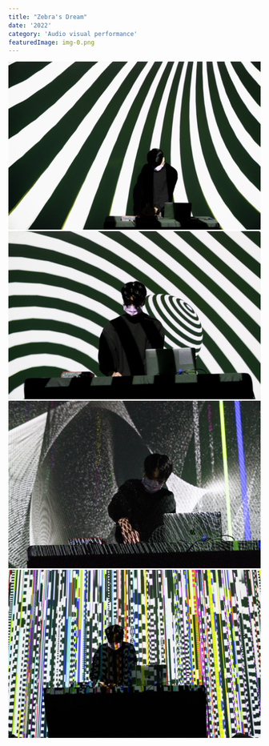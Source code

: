 ```yaml
---
title: "Zebra's Dream"
date: '2022'
category: 'Audio visual performance'
featuredImage: img-0.png
---
```

  <div class="box">
      <div class="dscrptn">
      </div>
  </div>

  <div class="box">
      <div class="dscrptn">
      </div>
  </div>

  <div class="box">
      <img class="subimg" src="./img1.png">
  </div>
  <div class="box">
      <img class="subimg" src="./img2.png">
  </div>
  <div class="box">
      <img class="subimg" src="./img3.png">
  </div>
  <div class="box">
      <img class="subimg" src="./img4.png"/>
  </div>

  <div class="box"></div>

  <!-- <iframe title="vimeo-player" src="https://player.vimeo.com/video/476845735" frameborder="0" allowfullscreen></iframe> -->
